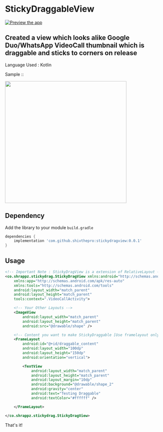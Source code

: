 # StickyDraggableView

[![Preview the app](https://img.shields.io/badge/Preview-Appetize.io-orange.svg)](https://appetize.io/app/bp0hpuq61x1t7hmfjwktarjdnr)

## Created a view which looks alike Google Duo/WhatsApp VideoCall thumbnail which is draggable and sticks to corners on release

Language Used : Kotlin

Sample ::

<img src="https://raw.githubusercontent.com/shivthepro/StickyDraggableView/master/StickyDraggable.gif" alt="" height="400" />

## Dependency

Add the library to your module `build.gradle`
```gradle
dependencies {
    implementation 'com.github.shivthepro:stickydragview:0.0.1'
}
```

## Usage
```xml
<!-- Important Note : StickyDragView is a extension of RelativeLayout -->
<co.shrappz.stickydrag.StickyDragView xmlns:android="http://schemas.android.com/apk/res/android"
    xmlns:app="http://schemas.android.com/apk/res-auto"
    xmlns:tools="http://schemas.android.com/tools"
    android:layout_width="match_parent"
    android:layout_height="match_parent"
    tools:context=".VideoCallActivity">

    <!-- Your Other Layouts -->
    <ImageView
        android:layout_width="match_parent"
        android:layout_height="match_parent"
        android:src="@drawable/shape" />

    <!-- Content you want to make StickyDraggable [Use framelayout only for the content you want to make dragabble]-->
    <FrameLayout
        android:id="@+id/draggable_content"
        android:layout_width="100dp"
        android:layout_height="150dp"
        android:orientation="vertical">

        <TextView
            android:layout_width="match_parent"
            android:layout_height="match_parent"
            android:layout_margin="10dp"
            android:background="@drawable/shape_2"
            android:gravity="center"
            android:text="Testing Draggable"
            android:textColor="#ffffff" />

    </FrameLayout>

</co.shrappz.stickydrag.StickyDragView>
```
That's it!
